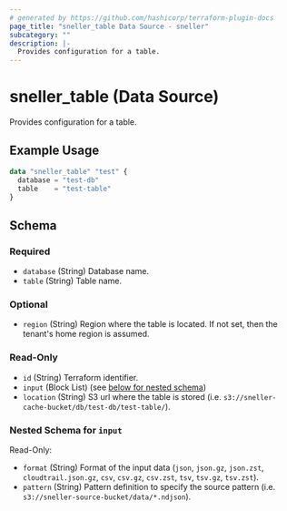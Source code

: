 ```yaml
---
# generated by https://github.com/hashicorp/terraform-plugin-docs
page_title: "sneller_table Data Source - sneller"
subcategory: ""
description: |-
  Provides configuration for a table.
---
```


# sneller_table (Data Source)

Provides configuration for a table.

## Example Usage

```terraform
data "sneller_table" "test" {
  database = "test-db"
  table    = "test-table"
}
```

<!-- schema generated by tfplugindocs -->
## Schema

### Required

- `database` (String) Database name.
- `table` (String) Table name.

### Optional

- `region` (String) Region where the table is located. If not set, then the tenant's home region is assumed.

### Read-Only

- `id` (String) Terraform identifier.
- `input` (Block List) (see [below for nested schema](#nestedblock--input))
- `location` (String) S3 url where the table is stored (i.e. `s3://sneller-cache-bucket/db/test-db/test-table/`).

<a id="nestedblock--input"></a>
### Nested Schema for `input`

Read-Only:

- `format` (String) Format of the input data (`json`, `json.gz`, `json.zst`, `cloudtrail.json.gz`, `csv`, `csv.gz`, `csv.zst`, `tsv`, `tsv.gz`, `tsv.zst`).
- `pattern` (String) Pattern definition to specify the source pattern (i.e. `s3://sneller-source-bucket/data/*.ndjson`).


